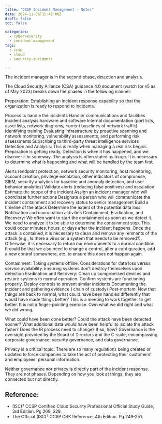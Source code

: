 ```yaml
---
title: "CCSP Incident Management - Notes" 
date: 2024-11-08T15:42:08Z  
draft: false
toc: false 

categories:
  - cybersecurity
  - incident-management
tags:
  - ccsp
  - cloud
  - security-incidents

---
```



The incident manager is in the second phase, detection and analysis.

The Cloud Security Alliance (CSA) guidance 4.0 document (watch for v5 as of May 2023) breaks down the phases in the
following manner:

Preparation: Establishing an incident response capability so that the organization is ready to respond to incidents.

Process to handle the incidents
Handler communications and facilities
Incident analysis hardware and software
Internal documentation (port lists, asset lists, network diagrams, current baselines of network traffic)
Identifying training
Evaluating infrastructure by proactive scanning and network monitoring, vulnerability assessments, and performing risk
assessments
Subscribing to third-party threat intelligence services
Detection and Analysis: This is really when managing a real risk begins. Preparation is getting ready. Detection is when
it has happened, and we discover it in someway. The analysis is often stated as triage. It is necessary to determine
what is happening and what will be handled by the team first.

Alerts (endpoint protection, network security monitoring, host monitoring, account creation, privilege escalation, other
indicators of compromise, SIEM, security analytics for baseline and anomaly detection, and user behavior analytics)
Validate alerts (reducing false positives) and escalation
Estimate the scope of the incident
Assign an incident manager who will coordinate further actions
Designate a person who will communicate the incident containment and recovery status to senior management
Build a timeline of the attack
Determine the extent of the potential data loss
Notification and coordination activities
Containment, Eradication, and Recovery: We often want to start the containment as soon as we detect it. We need to
analyze it to be able to determine the containment step. This could occur minutes, hours, or days after the incident
happens. Once the attack is contained, it is necessary to clean and remove any remnants of the attack (e.g., Is there a
virus on a system that needs to be removed?). Otherwise, it is necessary to return our environments to a normal
condition. It could be that we also need to change a control, alter a configuration, add a new control somewhere, etc.
to ensure this does not happen again.

Containment: Taking systems offline. Considerations for data loss versus service availability. Ensuring systems don’t
destroy themselves upon detection
Eradication and Recovery: Clean up compromised devices and restore systems to normal operation. Confirm systems are
functioning properly. Deploy controls to prevent similar incidents
Documenting the incident and gathering evidence ( chain of custody)
Post-mortem: Now that things are back to normal, what could have been handled differently that would have made things
better? This is a meeting to work together to get better. It is not a finger-pointing exercise. Own what we did right
and what we did wrong.

What could have been done better? Could the attack have been detected sooner? What additional data would have been
helpful to isolate the attack faster?
Does the IR process need to change? If so, how?
Governance is the oversight provided by the Board of Directors and the C-suite, encompassing corporate governance,
security governance, and data governance.

Privacy is a critical topic. There are so many regulations being created or updated to force companies to take the act
of protecting their customers' and employees' personal information.

Neither governance nor privacy is directly part of the incident response. They are not phases. Depending on how you look
at things, they are connected but not directly.

## Reference:

* (ISC)² CCSP Certified Cloud Security Professional Official Study Guide, 3rd Edition. Pg 209, 229.
* The Official (ISC)² CCSP CBK Reference, 4th Edition. Pg 249-251.